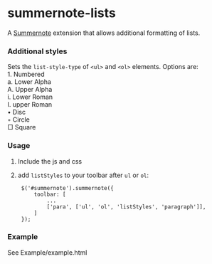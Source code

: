 # summernote-lists
A [Summernote](http://summernote.org/) extension that allows additional formatting of lists.

### Additional styles

Sets the `list-style-type` of `<ul>` and `<ol>` elements.  Options are:
<br>1. Numbered<br>
a. Lower Alpha<br>
A. Upper Alpha<br>
i. Lower Roman<br>
I. upper Roman<br>
• Disc<br>
◦ Circle<br>
□ Square<br>

### Usage

1. Include the js and css
2. add `listStyles` to your toolbar after `ul` or `ol`:

        $('#summernote').summernote({
            toolbar: [
                ...
                ['para', ['ul', 'ol', 'listStyles', 'paragraph']],
            ]
        });

### Example

See Example/example.html
